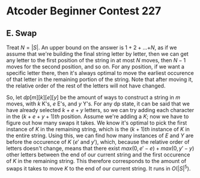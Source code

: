 # Atcoder Beginner Contest 227

## E. Swap
Treat $N=|S|$. An upper bound on the answer is $1+2+\dots{+N}$, as if we assume that we're building the final string letter by letter, then we can get any letter to the first position of the string in at most $N$ moves, then $N-1$ moves for the second position, and so on. For any position, if we want a specific letter there, then it's always optimal to move the earliest occurence of that letter in the remaining portion of the string. Note that after moving it, the relative order of the rest of the letters will not have changed.

So, let $dp[m][k][e][y]$ be the amount of ways to construct a string in $m$ moves, with $k$ K's, $e$ E's, and $y$ Y's. For any dp state, it can be said that we have already selected $k+e+y$ letters, so we can try adding each character in the $(k+e+y+1)th$ position. Assume we're adding a $K$; now we have to figure out how many swaps it takes. We know it's optimal to pick the first instance of $K$ in the remaining string, which is the $(k+1)th$ instance of $K$ in the entire string. Using this, we can find how many instances of $E$ and $Y$ are before the occurence of $K$ ($e'$ and $y'$), which, because the relative order of letters doesn't change, means that there exist $max(0,e'-e)+max(0,y'-y)$ other letters between the end of our current string and the first occurence of $K$ in the remaining string. This therefore corresponds to the amount of swaps it takes to move $K$ to the end of our current string. It runs in $O(|S|^5)$.